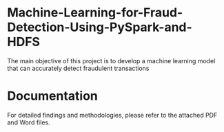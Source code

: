 # Machine-Learning-for-Fraud-Detection-Using-PySpark-and-HDFS
The main objective of this project is to develop a machine learning model that can accurately detect 
fraudulent transactions
# Documentation
For detailed findings and methodologies, please refer to the attached PDF and Word files.

